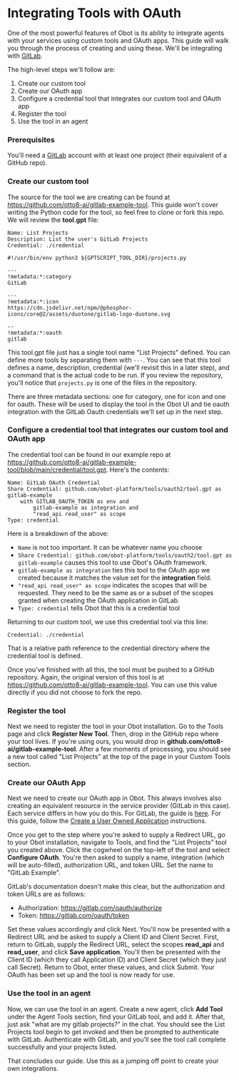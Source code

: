 # Integrating Tools with OAuth

One of the most powerful features of Obot is its ability to integrate agents with your services using custom tools and OAuth apps.
This guide will walk you through the process of creating and using these. We'll be integrating with [GitLab](https://about.gitlab.com/).

The high-level steps we'll follow are:
1. Create our custom tool
2. Create our OAuth app
3. Configure a credential tool that integrates our custom tool and OAuth app
4. Register the tool
5. Use the tool in an agent

### Prerequisites
You'll need a [GitLab](https://gitlab.com/) account with at least one project (their equivalent of a GitHub repo).

### Create our custom tool
The source for the tool we are creating can be found at https://github.com/otto8-ai/gitlab-example-tool.
This guide won't cover writing the Python code for the tool, so feel free to clone or fork this repo.
We will review the **tool.gpt** file:

```
Name: List Projects
Description: List the user's GitLab Projects
Credential: ./credential

#!/usr/bin/env python3 ${GPTSCRIPT_TOOL_DIR}/projects.py

---
!metadata:*:category
GitLab

---
!metadata:*:icon
https://cdn.jsdelivr.net/npm/@phosphor-icons/core@2/assets/duotone/gitlab-logo-duotone.svg

--
!metadata:*:oauth
gitlab
```

This tool.gpt file just has a single tool name "List Projects" defined.
You can define more tools by separating them with `---`.
You can see that this tool defines a name, description, credential (we'll revisit this in a later step), and a command that is the actual code to be run.
If you review the repository, you'll notice that `projects.py` is one of the files in the repository.

There are three metadata sections: one for category, one for icon and one for oauth. These will be used to display the tool in the Obot UI and tie oauth integration with the GitLab Oauth credentials we'll set up in the next step.

### Configure a credential tool that integrates our custom tool and OAuth app
The credential tool can be found in our example repo at https://github.com/otto8-ai/gitlab-example-tool/blob/main/credential/tool.gpt. Here's the contents:

```
Name: GitLab OAuth Credential
Share Credential: github.com/obot-platform/tools/oauth2/tool.gpt as gitlab-example
    with GITLAB_OAUTH_TOKEN as env and
        gitlab-example as integration and
        "read_api read_user" as scope
Type: credential
```

Here is a breakdown of the above:
- `Name` is not too important. It can be whatever name you choose
- `Share Credential: github.com/obot-platform/tools/oauth2/tool.gpt as gitlab-example` causes this tool to use Obot's OAuth framework.
- `gitlab-example as integration` ties this tool to the OAuth app we created because it matches the value set for the **integration** field.
- `"read_api read_user" as scope` indicates the scopes that will be requested. They need to be the same as or a subset of the scopes granted when creating the OAuth application in GitLab.
- `Type: credential` tells Obot that this is a credential tool

Returning to our custom tool, we use this credential tool via this line:

```
Credential: ./credential
```

That is a relative path reference to the credential directory where the credential tool is defined.

Once you've finished with all this, the tool must be pushed to a GitHub repository.
Again, the original version of this tool is at https://github.com/otto8-ai/gitlab-example-tool.
You can use this value directly if you did not choose to fork the repo.

### Register the tool
Next we need to register the tool in your Obot installation. Go to the Tools page and click **Register New Tool**.
Then, drop in the GitHub repo where your tool lives. If you're using ours, you would drop in **github.com/otto8-ai/gitlab-example-tool**.
After a few moments of processing, you should see a new tool called "List Projects" at the top of the page in your Custom Tools section.

### Create our OAuth App
Next we need to create our OAuth app in Obot. This always involves also creating an equivalent resource in the service provider (GitLab in this case).
Each service differs in how you do this. For GitLab, the guide is [here](https://docs.gitlab.com/ee/integration/oauth_provider.html).
For this guide, follow the [Create a User Owned Application](https://docs.gitlab.com/ee/integration/oauth_provider.html#create-a-user-owned-application) instructions.

Once you get to the step where you're asked to supply a Redirect URL, go to your Obot installation, navigate to Tools, and find the "List Projects" tool you created above. Click the cogwheel on the top-left of the tool and select **Configure OAuth**.
You're then asked to supply a name, integration (which will be auto-filled), authorization URL, and token URL. Set the name to "GitLab Example".

GitLab's documentation doesn't make this clear, but the authorization and token URLs are as follows:

- Authorization: https://gitlab.com/oauth/authorize
- Token: https://gitlab.com/oauth/token

Set these values accordingly and click Next. You'll now be presented with a Redirect URL and be asked to supply a Client ID and Client Secret.
First, return to GitLab, supply the Redirect URL, select the scopes **read_api** and **read_user**, and click **Save application**.
You'll then be presented with the Client ID (which they call Application ID) and Client Secret (which they just call Secret).
Return to Obot, enter these values, and click Submit. Your OAuth has been set up and the tool is now ready for use.

### Use the tool in an agent
Now, we can use the tool in an agent. Create a new agent, click **Add Tool** under the Agent Tools section, find your GitLab tool, and add it.
After that, just ask "what are my gitlab projects?" in the chat. You should see the List Projects tool begin to get invoked and then be prompted to authenticate with GitLab.
Authenticate with GitLab, and you'll see the tool call complete successfully and your projects listed.

That concludes our guide. Use this as a jumping off point to create your own integrations.
